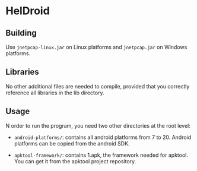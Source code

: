 HelDroid
========

Building
--------

Use `jnetpcap-linux.jar` on Linux platforms and `jnetpcap.jar` on
Windows platforms.


Libraries
---------

No other additional files are needed to compile, provided that you
correctly reference all libraries in the lib directory.


Usage
-----

N order to run the program, you need two other directories
at the root level:

* `android-platforms/`: contains all android platforms from 7 to
  20. Android platforms can be copied from the android SDK.

* `apktool-framework/`: contains 1.apk, the framework needed for
  apktool. You can get it from the apktool project repository.
